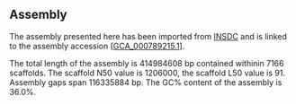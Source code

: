 **Assembly**
--------

The assembly presented here has been imported from [INSDC](http://www.insdc.org) and is linked to the assembly accession [[GCA_000789215.1](http://www.ebi.ac.uk/ena/data/view/GCA_000789215.1)].

The total length of the assembly is 414984608 bp contained withinin 7166 scaffolds.
The scaffold N50 value is 1206000, the scaffold L50 value is 91.
Assembly gaps span 116335884 bp. The GC% content of the assembly is 36.0%.
